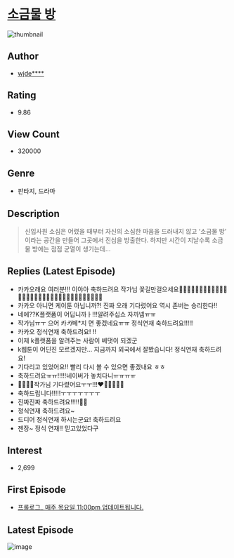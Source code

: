 # [소금물 방](https://comic.naver.com/bestChallenge/list?titleId=724527)
![thumbnail](https://image-comic.pstatic.net/user_contents_data/challenge_comic/2019/02/22/323661/thumbnail_202x1643a3718a4_9187_40bf_bd2c_3eb4204d2376_00001085.JPEG)

## Author
- [wjde****](https://comic.naver.com/artistTitle?id=323661)

## Rating
- 9.86

## View Count
- 320000

## Genre
- 판타지, 드라마

## Description
> 신입사원 소심은 어렸을 때부터 자신의 소심한 마음을 드러내지 않고 ‘소금물 방’ 이라는 공간을 만들어 그곳에서 진심을 방출한다. 하지만 시간이 지날수록 소금물 방에는 점점 균열이 생기는데...

## Replies (Latest Episode)
- 카카오래요 여러분!!! 이야아 축하드려요 작가님 꽃길만걸으세요🌸🌸🌸🌸🌸🌸🌸🌸🌸🌸🌸🌸🌸🌸🌸🌸🌸🌸🌸🌸🌸🌸🌸🌸🌸🌸🌸🌸🌸🌸🌸🌸🌸
- 카카오 아니면 케이툰 아닙니까?! 진짜 오래 기다렸어요 역시 존버는 승리한다!!
- 네에??K플랫폼이 어딥니까ㅏ!!!알려주십쇼 자까넴ㅠㅠ
- 작가님ㅠㅜ 으어 카*카*페*지 면 좋겠네요ㅠㅠ 정식연재 축하드려요!!!!!
- 카카오 정식연재 축하드려요! !!
- 이제 k플랫폼을 알려주는 사람이 베댓이 되겠군
- k웹툰이 어딘진 모르겠지만... 지금까지 외국에서 잘봤습니다! 정식연재 축하드려요!
- 기다리고 있었어요!! 빨리 다시 볼 수 있으면 좋겠내요 ㅎㅎ
- 축하드려요ㅠㅠ!!!!!네이버가 놓치다니ㅠㅠㅠㅠ
- 🌸🌸🌸🌸작가님 기다렸어요ㅜㅜ!!!♥🌸🌸🌸🌸🌸
- 축하드립니다!!!!!ㅜㅜㅜㅜㅜㅜㅜ
- 진짜진짜 축하드려요!!!!!🎉🎉
- 정식연재 축하드려요~
- 드디어 정식연재 하시는군요! 축하드려요
- 젠장~ 정식 연재!! 믿고있었다구

## Interest
- 2,699

## First Episode
- [프롤로그_ 매주 목요일 11:00pm 업데이트됩니다.](https://comic.naver.com/bestChallenge/detail?titleId=724527&no=1)

## Latest Episode
![image](https://image-comic.pstatic.net/user_contents_data/challenge_comic/2019/10/07/323661/upload_3473736783544608054.jpeg)
